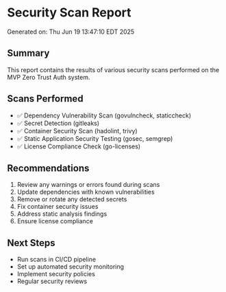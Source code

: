 # Security Scan Report
Generated on: Thu Jun 19 13:47:10 EDT 2025

## Summary
This report contains the results of various security scans performed on the MVP Zero Trust Auth system.

## Scans Performed
- ✅ Dependency Vulnerability Scan (govulncheck, staticcheck)
- ✅ Secret Detection (gitleaks)
- ✅ Container Security Scan (hadolint, trivy)
- ✅ Static Application Security Testing (gosec, semgrep)
- ✅ License Compliance Check (go-licenses)

## Recommendations
1. Review any warnings or errors found during scans
2. Update dependencies with known vulnerabilities
3. Remove or rotate any detected secrets
4. Fix container security issues
5. Address static analysis findings
6. Ensure license compliance

## Next Steps
- Run scans in CI/CD pipeline
- Set up automated security monitoring
- Implement security policies
- Regular security reviews

